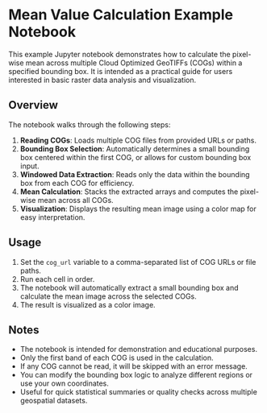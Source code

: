 # Mean Value Calculation Example Notebook

This example Jupyter notebook demonstrates how to calculate the pixel-wise mean across multiple Cloud Optimized GeoTIFFs (COGs) within a specified bounding box. It is intended as a practical guide for users interested in basic raster data analysis and visualization.

## Overview

The notebook walks through the following steps:

1. **Reading COGs**: Loads multiple COG files from provided URLs or paths.
2. **Bounding Box Selection**: Automatically determines a small bounding box centered within the first COG, or allows for custom bounding box input.
3. **Windowed Data Extraction**: Reads only the data within the bounding box from each COG for efficiency.
4. **Mean Calculation**: Stacks the extracted arrays and computes the pixel-wise mean across all COGs.
5. **Visualization**: Displays the resulting mean image using a color map for easy interpretation.

## Usage

1. Set the `cog_url` variable to a comma-separated list of COG URLs or file paths.
2. Run each cell in order.
3. The notebook will automatically extract a small bounding box and calculate the mean image across the selected COGs.
4. The result is visualized as a color image.

## Notes

- The notebook is intended for demonstration and educational purposes.
- Only the first band of each COG is used in the calculation.
- If any COG cannot be read, it will be skipped with an error message.
- You can modify the bounding box logic to analyze different regions or use your own coordinates.
- Useful for quick statistical summaries or quality checks across multiple geospatial datasets.
